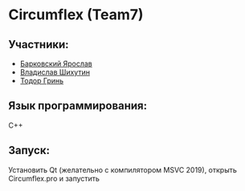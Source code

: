 # Circumflex (Team7)

## Участники:

- [Барковский Ярослав](https://github.com/BarikQ)
- [Владислав Шихутин](https://github.com/VladicColosozhatelb)
- [Тодор Гринь](https://github.com/TodorGrin)

## Язык программирования: 
C++

## Запуск:
Установить Qt (желательно с компилятором MSVC 2019), открыть Circumflex.pro и запустить
